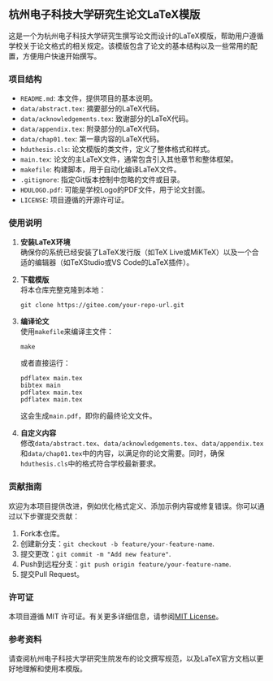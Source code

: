 

杭州电子科技大学研究生论文LaTeX模版
---

这是一个为杭州电子科技大学研究生撰写论文而设计的LaTeX模版，帮助用户遵循学校关于论文格式的相关规定。该模版包含了论文的基本结构以及一些常用的配置，方便用户快速开始撰写。

### 项目结构

- `README.md`: 本文件，提供项目的基本说明。
- `data/abstract.tex`: 摘要部分的LaTeX代码。
- `data/acknowledgements.tex`: 致谢部分的LaTeX代码。
- `data/appendix.tex`: 附录部分的LaTeX代码。
- `data/chap01.tex`: 第一章内容的LaTeX代码。
- `hduthesis.cls`: 论文模版的类文件，定义了整体格式和样式。
- `main.tex`: 论文的主LaTeX文件，通常包含引入其他章节和整体框架。
- `makefile`: 构建脚本，用于自动化编译LaTeX文件。
- `.gitignore`: 指定Git版本控制中忽略的文件或目录。
- `HDULOGO.pdf`: 可能是学校Logo的PDF文件，用于论文封面。
- `LICENSE`: 项目遵循的开源许可证。

### 使用说明

1. **安装LaTeX环境**  
   确保你的系统已经安装了LaTeX发行版（如TeX Live或MiKTeX）以及一个合适的编辑器（如TeXStudio或VS Code的LaTeX插件）。

2. **下载模版**  
   将本仓库完整克隆到本地：
   ```
   git clone https://gitee.com/your-repo-url.git
   ```

3. **编译论文**  
   使用`makefile`来编译主文件：
   ```
   make
   ```
   或者直接运行：
   ```
   pdflatex main.tex
   bibtex main
   pdflatex main.tex
   pdflatex main.tex
   ```
   这会生成`main.pdf`，即你的最终论文文件。

4. **自定义内容**  
   修改`data/abstract.tex`、`data/acknowledgements.tex`、`data/appendix.tex`和`data/chap01.tex`中的内容，以满足你的论文需要。同时，确保`hduthesis.cls`中的格式符合学校最新要求。

### 贡献指南

欢迎为本项目提供改进，例如优化格式定义、添加示例内容或修复错误。你可以通过以下步骤提交贡献：

1. Fork本仓库。
2. 创建新分支：`git checkout -b feature/your-feature-name`.
3. 提交更改：`git commit -m "Add new feature"`.
4. Push到远程分支：`git push origin feature/your-feature-name`.
5. 提交Pull Request。

### 许可证

本项目遵循 MIT 许可证。有关更多详细信息，请参阅[MIT License](LICENSE)。

### 参考资料

请查阅杭州电子科技大学研究生院发布的论文撰写规范，以及LaTeX官方文档以更好地理解和使用本模版。